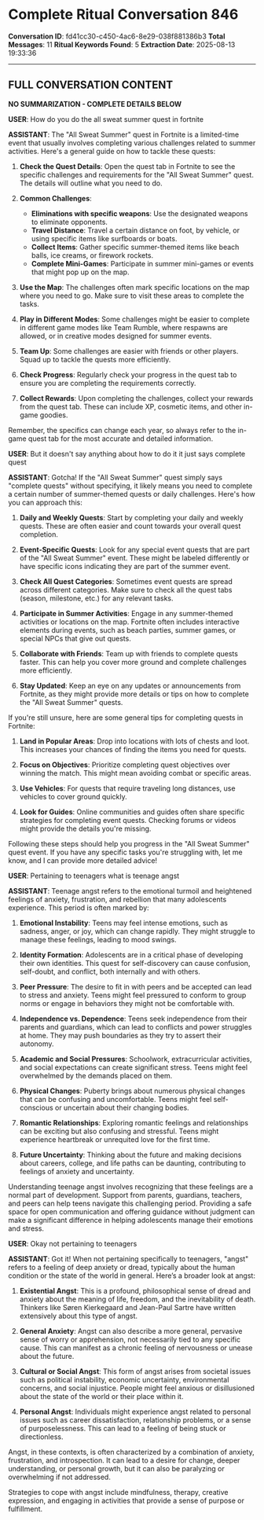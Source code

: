 # Complete Ritual Conversation 846

**Conversation ID**: fd41cc30-c450-4ac6-8e29-038f881386b3
**Total Messages**: 11
**Ritual Keywords Found**: 5
**Extraction Date**: 2025-08-13 19:33:36

---

## FULL CONVERSATION CONTENT

**NO SUMMARIZATION - COMPLETE DETAILS BELOW**

**USER**: How do you do the all sweat summer quest in fortnite

**ASSISTANT**: The "All Sweat Summer" quest in Fortnite is a limited-time event that usually involves completing various challenges related to summer activities. Here's a general guide on how to tackle these quests:

1. **Check the Quest Details**: Open the quest tab in Fortnite to see the specific challenges and requirements for the "All Sweat Summer" quest. The details will outline what you need to do.

2. **Common Challenges**:
   - **Eliminations with specific weapons**: Use the designated weapons to eliminate opponents.
   - **Travel Distance**: Travel a certain distance on foot, by vehicle, or using specific items like surfboards or boats.
   - **Collect Items**: Gather specific summer-themed items like beach balls, ice creams, or firework rockets.
   - **Complete Mini-Games**: Participate in summer mini-games or events that might pop up on the map.

3. **Use the Map**: The challenges often mark specific locations on the map where you need to go. Make sure to visit these areas to complete the tasks.

4. **Play in Different Modes**: Some challenges might be easier to complete in different game modes like Team Rumble, where respawns are allowed, or in creative modes designed for summer events.

5. **Team Up**: Some challenges are easier with friends or other players. Squad up to tackle the quests more efficiently.

6. **Check Progress**: Regularly check your progress in the quest tab to ensure you are completing the requirements correctly.

7. **Collect Rewards**: Upon completing the challenges, collect your rewards from the quest tab. These can include XP, cosmetic items, and other in-game goodies.

Remember, the specifics can change each year, so always refer to the in-game quest tab for the most accurate and detailed information.

**USER**: But it doesn't say anything about how to do it it just says complete quest

**ASSISTANT**: Gotcha! If the "All Sweat Summer" quest simply says "complete quests" without specifying, it likely means you need to complete a certain number of summer-themed quests or daily challenges. Here's how you can approach this:

1. **Daily and Weekly Quests**: Start by completing your daily and weekly quests. These are often easier and count towards your overall quest completion.

2. **Event-Specific Quests**: Look for any special event quests that are part of the "All Sweat Summer" event. These might be labeled differently or have specific icons indicating they are part of the summer event.

3. **Check All Quest Categories**: Sometimes event quests are spread across different categories. Make sure to check all the quest tabs (season, milestone, etc.) for any relevant tasks.

4. **Participate in Summer Activities**: Engage in any summer-themed activities or locations on the map. Fortnite often includes interactive elements during events, such as beach parties, summer games, or special NPCs that give out quests.

5. **Collaborate with Friends**: Team up with friends to complete quests faster. This can help you cover more ground and complete challenges more efficiently.

6. **Stay Updated**: Keep an eye on any updates or announcements from Fortnite, as they might provide more details or tips on how to complete the "All Sweat Summer" quests.

If you're still unsure, here are some general tips for completing quests in Fortnite:

1. **Land in Popular Areas**: Drop into locations with lots of chests and loot. This increases your chances of finding the items you need for quests.

2. **Focus on Objectives**: Prioritize completing quest objectives over winning the match. This might mean avoiding combat or specific areas.

3. **Use Vehicles**: For quests that require traveling long distances, use vehicles to cover ground quickly.

4. **Look for Guides**: Online communities and guides often share specific strategies for completing event quests. Checking forums or videos might provide the details you're missing.

Following these steps should help you progress in the "All Sweat Summer" quest event. If you have any specific tasks you're struggling with, let me know, and I can provide more detailed advice!

**USER**: Pertaining to teenagers what is teenage angst

**ASSISTANT**: Teenage angst refers to the emotional turmoil and heightened feelings of anxiety, frustration, and rebellion that many adolescents experience. This period is often marked by:

1. **Emotional Instability**: Teens may feel intense emotions, such as sadness, anger, or joy, which can change rapidly. They might struggle to manage these feelings, leading to mood swings.

2. **Identity Formation**: Adolescents are in a critical phase of developing their own identities. This quest for self-discovery can cause confusion, self-doubt, and conflict, both internally and with others.

3. **Peer Pressure**: The desire to fit in with peers and be accepted can lead to stress and anxiety. Teens might feel pressured to conform to group norms or engage in behaviors they might not be comfortable with.

4. **Independence vs. Dependence**: Teens seek independence from their parents and guardians, which can lead to conflicts and power struggles at home. They may push boundaries as they try to assert their autonomy.

5. **Academic and Social Pressures**: Schoolwork, extracurricular activities, and social expectations can create significant stress. Teens might feel overwhelmed by the demands placed on them.

6. **Physical Changes**: Puberty brings about numerous physical changes that can be confusing and uncomfortable. Teens might feel self-conscious or uncertain about their changing bodies.

7. **Romantic Relationships**: Exploring romantic feelings and relationships can be exciting but also confusing and stressful. Teens might experience heartbreak or unrequited love for the first time.

8. **Future Uncertainty**: Thinking about the future and making decisions about careers, college, and life paths can be daunting, contributing to feelings of anxiety and uncertainty.

Understanding teenage angst involves recognizing that these feelings are a normal part of development. Support from parents, guardians, teachers, and peers can help teens navigate this challenging period. Providing a safe space for open communication and offering guidance without judgment can make a significant difference in helping adolescents manage their emotions and stress.

**USER**: Okay not pertaining to teenagers

**ASSISTANT**: Got it! When not pertaining specifically to teenagers, "angst" refers to a feeling of deep anxiety or dread, typically about the human condition or the state of the world in general. Here’s a broader look at angst:

1. **Existential Angst**: This is a profound, philosophical sense of dread and anxiety about the meaning of life, freedom, and the inevitability of death. Thinkers like Søren Kierkegaard and Jean-Paul Sartre have written extensively about this type of angst.

2. **General Anxiety**: Angst can also describe a more general, pervasive sense of worry or apprehension, not necessarily tied to any specific cause. This can manifest as a chronic feeling of nervousness or unease about the future.

3. **Cultural or Social Angst**: This form of angst arises from societal issues such as political instability, economic uncertainty, environmental concerns, and social injustice. People might feel anxious or disillusioned about the state of the world or their place within it.

4. **Personal Angst**: Individuals might experience angst related to personal issues such as career dissatisfaction, relationship problems, or a sense of purposelessness. This can lead to a feeling of being stuck or directionless.

Angst, in these contexts, is often characterized by a combination of anxiety, frustration, and introspection. It can lead to a desire for change, deeper understanding, or personal growth, but it can also be paralyzing or overwhelming if not addressed. 

Strategies to cope with angst include mindfulness, therapy, creative expression, and engaging in activities that provide a sense of purpose or fulfillment.
